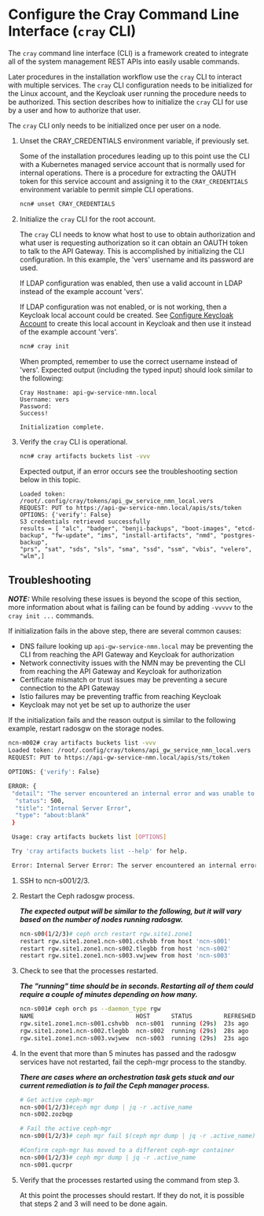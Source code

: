 # Configure the Cray Command Line Interface (`cray` CLI)

The `cray` command line interface (CLI) is a framework created to integrate all of the system management REST APIs into easily usable commands. 

Later procedures in the installation workflow use the `cray` CLI to interact with multiple services.
The `cray` CLI configuration needs to be initialized for the Linux account, and the Keycloak user running
the procedure needs to be authorized. This section describes how to initialize the `cray` CLI for use by
a user and how to authorize that user.

The `cray` CLI only needs to be initialized once per user on a node.

1. Unset the CRAY_CREDENTIALS environment variable, if previously set.

   Some of the installation procedures leading up to this point use the CLI with a Kubernetes managed service
   account that is normally used for internal operations. There is a procedure for extracting the OAUTH token for
   this service account and assigning it to the `CRAY_CREDENTIALS` environment variable to permit simple CLI operations.  

   ```bash
   ncn# unset CRAY_CREDENTIALS
   ```

1. Initialize the `cray` CLI for the root account.

   The `cray` CLI needs to know what host to use to obtain authorization and what user is requesting authorization
   so it can obtain an OAUTH token to talk to the API Gateway. This is accomplished by initializing the CLI
   configuration. In this example, the 'vers' username and its password are used. 

   If LDAP configuration was enabled, then use a valid account in LDAP instead of the example account 'vers'.

   If LDAP configuration was not enabled, or is not working, then a Keycloak local account could be created. 
   See [Configure Keycloak Account](CSM_product_management/Configure_Keycloak_Account.md) to create this local account in Keycloak 
   and then use it instead of the example account 'vers'.

   ```bash
   ncn# cray init
   ```

   When prompted, remember to use the correct username instead of 'vers'.
   Expected output (including the typed input) should look similar to the following:
   ```
   Cray Hostname: api-gw-service-nmn.local
   Username: vers
   Password:
   Success!

   Initialization complete.
   ```

1. Verify the `cray` CLI is operational.
    ```bash
    ncn# cray artifacts buckets list -vvv
    ```

    Expected output, if an error occurs see the troubleshooting section below in this topic. 
    ```
    Loaded token: /root/.config/cray/tokens/api_gw_service_nmn_local.vers
    REQUEST: PUT to https://api-gw-service-nmn.local/apis/sts/token
    OPTIONS: {'verify': False}
    S3 credentials retrieved successfully
    results = [ "alc", "badger", "benji-backups", "boot-images", "etcd-backup", "fw-update", "ims", "install-artifacts", "nmd", "postgres-backup",
    "prs", "sat", "sds", "sls", "sma", "ssd", "ssm", "vbis", "velero", "wlm",]
    ```

## Troubleshooting

***NOTE:***  While resolving these issues is beyond the scope of this section, more information about what is failing can be found by adding `-vvvvv` to the `cray init ...` commands.

   If initialization fails in the above step, there are several common causes:

   * DNS failure looking up `api-gw-service-nmn.local` may be preventing the CLI from reaching the API Gateway and Keycloak for authorization
   * Network connectivity issues with the NMN may be preventing the CLI from reaching the API Gateway and Keycloak for authorization
   * Certificate mismatch or trust issues may be preventing a secure connection to the API Gateway
   * Istio failures may be preventing traffic from reaching Keycloak
   * Keycloak may not yet be set up to authorize the user

   If the initialization fails and the reason output is similar to the following example, restart radosgw on the storage nodes.

   ```bash
   ncn-m002# cray artifacts buckets list -vvv
   Loaded token: /root/.config/cray/tokens/api_gw_service_nmn_local.vers
   REQUEST: PUT to https://api-gw-service-nmn.local/apis/sts/token

   OPTIONS: {'verify': False}

   ERROR: {
    "detail": "The server encountered an internal error and was unable to complete your request. Either the server is overloaded or there is an error in the application.",
     "status": 500,
     "title": "Internal Server Error",
     "type": "about:blank"
    }

    Usage: cray artifacts buckets list [OPTIONS]

    Try 'cray artifacts buckets list --help' for help.

    Error: Internal Server Error: The server encountered an internal error and was unable to complete your request. Either the server is overloaded or there is an error in the application.
   ```

   1.  SSH to ncn-s001/2/3.
   1.  Restart the Ceph radosgw process.
   
       ***The expected output will be similar to the following, but it will vary based on the number of nodes running radosgw.***

       ```bash
       ncn-s00(1/2/3)# ceph orch restart rgw.site1.zone1
       restart rgw.site1.zone1.ncn-s001.cshvbb from host 'ncn-s001'
       restart rgw.site1.zone1.ncn-s002.tlegbb from host 'ncn-s002'
       restart rgw.site1.zone1.ncn-s003.vwjwew from host 'ncn-s003'
       ```
   1.  Check to see that the processes restarted.

       ***The "running" time should be in seconds. Restarting all of them could require a couple of minutes depending on how many.***

       ```bash
       ncn-s001# ceph orch ps --daemon_type rgw
       NAME                             HOST      STATUS         REFRESHED  AGE  VERSION  IMAGE NAME                        IMAGE ID      CONTAINER ID
       rgw.site1.zone1.ncn-s001.cshvbb  ncn-s001  running (29s)  23s ago    9h   15.2.8   registry.local/ceph/ceph:v15.2.8  5553b0cb212c  2a712824adc1
       rgw.site1.zone1.ncn-s002.tlegbb  ncn-s002  running (29s)  28s ago    9h   15.2.8   registry.local/ceph/ceph:v15.2.8  5553b0cb212c  e423f22d06a5
       rgw.site1.zone1.ncn-s003.vwjwew  ncn-s003  running (29s)  23s ago    9h   15.2.8   registry.local/ceph/ceph:v15.2.8  5553b0cb212c  1e6ad6bc2c62
       ```
   1.  In the event that more than 5 minutes has passed and the radosgw services have not restarted, fail the ceph-mgr process to the standby.

       ***There are cases where an orchestration task gets stuck and our current remediation is to fail the Ceph manager process.***
       ```bash
       # Get active ceph-mgr
       ncn-s00(1/2/3)#ceph mgr dump | jq -r .active_name
       ncn-s002.zozbqp
       
       # Fail the active ceph-mgr
       ncn-s00(1/2/3)# ceph mgr fail $(ceph mgr dump | jq -r .active_name)
       
       #Confirm ceph-mgr has moved to a different ceph-mgr container
       ncn-s00(1/2/3)# ceph mgr dump | jq -r .active_name
       ncn-s001.qucrpr
       ```

   1.  Verify that the processes restarted using the command from step 3.
    
        At this point the processes should restart. If they do not, it is possible that steps 2 and 3 will need to be done again.  

